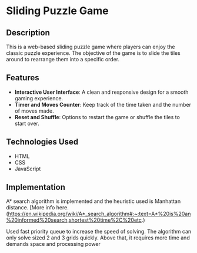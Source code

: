 # Sliding Puzzle Game

## Description

This is a web-based sliding puzzle game where players can enjoy the classic puzzle experience. The objective of the game is to slide the tiles around to rearrange them into a specific order.

## Features

- **Interactive User Interface**: A clean and responsive design for a smooth gaming experience.
- **Timer and Moves Counter**: Keep track of the time taken and the number of moves made.
- **Reset and Shuffle**: Options to restart the game or shuffle the tiles to start over.

## Technologies Used

- HTML
- CSS
- JavaScript

## Implementation

A* search algorithm is implemented and the heuristic used is Manhattan distance. [More info here. (https://en.wikipedia.org/wiki/A*_search_algorithm#:~:text=A*%20is%20an%20informed%20search,shortest%20time%2C%20etc.)

Used fast priority queue to increase the speed of solving.
The algorithm can only solve sized 2 and 3 grids quickly. Above that, it requires more time and demands space and processing power
